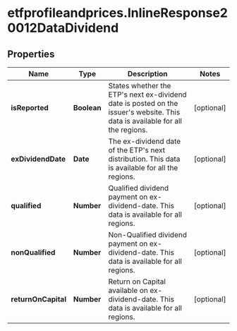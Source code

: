 # etfprofileandprices.InlineResponse20012DataDividend

## Properties

Name | Type | Description | Notes
------------ | ------------- | ------------- | -------------
**isReported** | **Boolean** | States whether the ETP&#39;s next ex-dividend date is posted on the issuer&#39;s website. This data is available for all the regions. | [optional] 
**exDividendDate** | **Date** | The ex-dividend date of the ETP&#39;s next distribution. This data is available for all the regions. | [optional] 
**qualified** | **Number** | Qualified dividend payment on ex-dividend-date. This data is available for all regions. | [optional] 
**nonQualified** | **Number** | Non-Qualified dividend payment on ex-dividend-date. This data is available for all regions. | [optional] 
**returnOnCapital** | **Number** | Return on Capital available on ex-dividend-date. This data is available for all regions. | [optional] 


